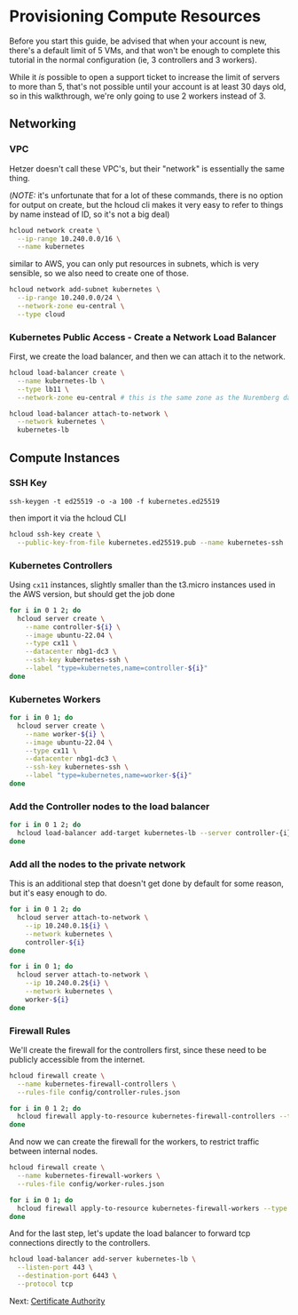 # Provisioning Compute Resources

Before you start this guide, be advised that when your account is new, there's a default limit of 5 VMs, and that won't be enough to complete this tutorial in the normal configuration (ie, 3 controllers and 3 workers).

While it _is_ possible to open a support ticket to increase the limit of servers to more than 5, that's not possible until your account is at least 30 days old, so in this walkthrough, we're only going to use 2 workers instead of 3.

## Networking

### VPC

Hetzer doesn't call these VPC's, but their "network" is essentially the same thing.

(*NOTE:* it's unfortunate that for a lot of these commands, there is no option for output on create, but the hcloud cli makes it very easy to refer to things by name instead of ID, so it's not a big deal)

```sh
hcloud network create \
  --ip-range 10.240.0.0/16 \
  --name kubernetes
```

similar to AWS, you can only put resources in subnets, which is very sensible, so we also need to create one of those.

```sh
hcloud network add-subnet kubernetes \
  --ip-range 10.240.0.0/24 \
  --network-zone eu-central \
  --type cloud
```

### Kubernetes Public Access - Create a Network Load Balancer

First, we create the load balancer, and then we can attach it to the network.

```sh
hcloud load-balancer create \
  --name kubernetes-lb \
  --type lb11 \
  --network-zone eu-central # this is the same zone as the Nuremberg data center, which is where we created the network

hcloud load-balancer attach-to-network \
  --network kubernetes \
  kubernetes-lb
```

## Compute Instances

### SSH Key

```
ssh-keygen -t ed25519 -o -a 100 -f kubernetes.ed25519
```

then import it via the hcloud CLI

```sh
hcloud ssh-key create \
  --public-key-from-file kubernetes.ed25519.pub --name kubernetes-ssh
```

### Kubernetes Controllers

Using `cx11` instances, slightly smaller than the t3.micro instances used in the AWS version, but should get the job done

```sh
for i in 0 1 2; do
  hcloud server create \
    --name controller-${i} \
    --image ubuntu-22.04 \
    --type cx11 \
    --datacenter nbg1-dc3 \
    --ssh-key kubernetes-ssh \
    --label "type=kubernetes,name=controller-${i}"
done
```

### Kubernetes Workers

```sh
for i in 0 1; do
  hcloud server create \
    --name worker-${i} \
    --image ubuntu-22.04 \
    --type cx11 \
    --datacenter nbg1-dc3 \
    --ssh-key kubernetes-ssh \
    --label "type=kubernetes,name=worker-${i}"
done
```

### Add the Controller nodes to the load balancer

```sh
for i in 0 1 2; do
  hcloud load-balancer add-target kubernetes-lb --server controller-{i}
done
```

### Add all the nodes to the private network

This is an additional step that doesn't get done by default for some reason, but it's easy enough to do.

```sh
for i in 0 1 2; do
  hcloud server attach-to-network \
    --ip 10.240.0.1${i} \
    --network kubernetes \
    controller-${i}
done

for i in 0 1; do
  hcloud server attach-to-network \
    --ip 10.240.0.2${i} \
    --network kubernetes \
    worker-${i}
done
```

### Firewall Rules

We'll create the firewall for the controllers first, since these need to be publicly accessible from the internet.

```sh
hcloud firewall create \
  --name kubernetes-firewall-controllers \
  --rules-file config/controller-rules.json

for i in 0 1 2; do
  hcloud firewall apply-to-resource kubernetes-firewall-controllers --type server --server controller-${i}
done
```

And now we can create the firewall for the workers, to restrict traffic between internal nodes.

```sh
hcloud firewall create \
  --name kubernetes-firewall-workers \
  --rules-file config/worker-rules.json

for i in 0 1; do
  hcloud firewall apply-to-resource kubernetes-firewall-workers --type server --server worker-${i}
done
```

And for the last step, let's update the load balancer to forward tcp connections directly to the controllers.

```sh
hcloud load-balancer add-server kubernetes-lb \
  --listen-port 443 \
  --destination-port 6443 \
  --protocol tcp
```

Next: [Certificate Authority](04-certificate-authority.md)
